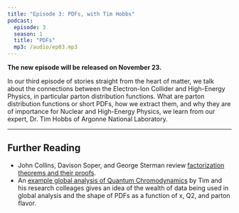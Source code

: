 ```yaml
---
title: "Episode 3: PDFs, with Tim Hobbs"
podcast:
  episode: 3
  season: 1
  title: "PDFs"
  mp3: /audio/ep03.mp3
---
```


**The new episode will be released on November 23.**

In our third episode of stories straight from the heart of matter, we talk about the connections between the Electron-Ion Collider and High-Energy Physics, in particular parton distribution functions. What are parton distribution functions or short PDFs, how we extract them, and why they are of importance for Nuclear and High-Energy Physics, we learn from our expert, Dr. Tim Hobbs of Argonne National Laboratory. 

---

## Further Reading  

* John Collins, Davison Soper, and George Sterman review [factorization theorems and their proofs](https://inspirehep.net/literature/25808). 
* An [example global analysis of Quantum Chromodynamics](https://inspirehep.net/literature/1773096) by Tim and his research colleages gives an idea of the wealth of data being used in global analysis and the shape of PDFs as a function of x, Q2, and parton flavor. 
